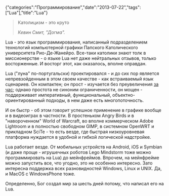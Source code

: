 {"categories":"Программирование","date":"2013-07-22","tags":["Lua"],"title":"Lua"}

> Католицизм - это круто
> 
> _Кевин Смит, "Догма"._

Lua - это язык программирования, написанный подразделением технологий компьютерной графики Папского Католического университета Рио-Де-Жанейро. Все-таки католики знают толк в миссионерстве - о языке Lua нет даже нейтральных отзывов, только восторженные. И восторг этот, как оказалось, вполне оправдан.

Lua ("луна" по-португальски) проектировался - и до сих пор является непревзойденным в этом своем качестве - как встраиваемый язык сценариев. Он компактен; он прост - изучается без преувеличения [за час](https://zserge.wordpress.com/2012/02/23/lua-%d0%b7%d0%b0-60-%d0%bc%d0%b8%d0%bd%d1%83%d1%82/); однако простота не синоним ограниченности, он мощен - поддерживает императивный, функциональный, объектно-ориентированный подходы, в нем даже есть многопоточность.

И он быстр - об этом говорит успешное применение в графике вообще и в видеоиграх в частности. В простеньком Angry Birds и в "навороченном" World of Warcraft, во вполне коммерческом Adobe Lightroom и в полностью свободном GIMP, в системном OpenWRT и прикладном SciTe - то есть везде, где быстрая низкоуровневая платформа нуждается в удобной и гибкой логической надстройке.

Lua работает везде. От мобильных устройств на Android, iOS и Symbian (и даже проще - игрушечных роботов Lego Mindstorm тоже можно программировать на Lua) до мейнфреймов. Впрочем, на мейнфрейме можно запустить все, что угодно, это не особенно интересно. Зато интересна поддержка всех разновидностей Windows, Linux и UNIX. Да, и MacOS с WindowsPhone тоже.

Определенно, Бог создал мир за шесть дней потому, что написал его на Lua.
